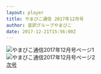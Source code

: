 ```yaml
---
layout: player
title: やまびこ通信 2017年12月号
author: 音訳グループやまびこ
date: 2017-12-21T15:56:00Z
---
```

<script type="text/javascript">
//<![CDATA[
$(document).ready(function(){

	new jPlayerPlaylist({
		jPlayer: "#jquery_jplayer_1",
		cssSelectorAncestor: "#jp_container_1"
	}, [
		{
			title:"やまびこ通信2017年12月号",
			mp3:"./media/tusin201712/sound0001.mp3",
			oga:"./media/tusin201712/sound0001.ogg"
		},
		{
			title:"〈11月活動報告〉",
			mp3:"./media/tusin201712/sound0002.mp3",
			oga:"./media/tusin201712/sound0002.ogg"
		},
		{
			title:"〈12月活動予定〉",
			mp3:"./media/tusin201712/sound0003.mp3",
			oga:"./media/tusin201712/sound0003.ogg"
		},
		{
			title:"〈録音図書作成〉",
			mp3:"./media/tusin201712/sound0004.mp3",
			oga:"./media/tusin201712/sound0004.ogg"
		},
		{
			title:"〈対面音訳〉",
			mp3:"./media/tusin201712/sound0005.mp3",
			oga:"./media/tusin201712/sound0005.ogg"
		},
		{
			title:"新入会員から",
			mp3:"./media/tusin201712/sound0006.mp3",
			oga:"./media/tusin201712/sound0006.ogg"
		},
		{
			title:"〈十条台句会〉",
			mp3:"./media/tusin201712/sound0007.mp3",
			oga:"./media/tusin201712/sound0007.ogg"
		},
		{
			title:"Let's try!!",
			mp3:"./media/tusin201712/sound0008.mp3",
			oga:"./media/tusin201712/sound0008.ogg"
		},
		{
			title:"終わり",
			mp3:"./media/tusin201712/sound0009.mp3",
			oga:"./media/tusin201712/sound0009.ogg"
		}
	], {
		playlistOptions: {
 		   autoPlay: true
    		},
		swfPath: "./jPlayer-2.9.2/dist/jplayer",
		supplied: "oga, mp3",
		wmode: "window",
		useStateClassSkin: true,
		autoBlur: false,
		smoothPlayBar: true,
		keyEnabled: true
	});
$("#jquery_jplayer_1").jPlayer("volume", 1);
});
//]]>
</script>
<div>
<img src="media/tusin201712-1.png" alt="やまびこ通信2017年12月号ページ1" srcset="media/tusin201712-1.svg" />
</div>
<div>
<img src="media/tusin201712-2.png" alt="やまびこ通信2017年12月号ページ2" srcset="media/tusin201712-2.svg" />
</div>
<div class="right">
<a href="tusin201801.html">次号</a>
</div>
